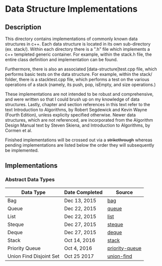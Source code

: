 # Data Structure Implementations

## Description

This directory contains implementations of commonly known data structures in 
c++. Each data structure is located in its own sub-directory (ex. stack/).
Within each directory there is a ".h" file which implements a c++ templeted 
generic container. For example, within the stack.h file, the entire class 
definition and implementation can be found. 

Furthermore, there is also an associated [data-structure]test.cpp file, which 
performs basic tests on the data structure. For example, within the stack/ 
folder, there is a stacktest.cpp file, which performs a test on the various operations 
of a stack (namely, its push, pop, isEmpty, and size operations.)

These implementations are not intended to be robust and comprehensive, and 
were written so that I could brush up on my knowledge of data structures. Lastly, 
chapter and section references in this text refer to the text Introduction to 
Algorithms, by Robert Segdewick and Kevin Wayne (Fourth Edition), unless 
explicity specified otherwise. Newer data structures, which are not referenced, 
are incorporated from the Algorithm Design Manual text by Steven Skiena, and 
Introduction to Algorithms, by Cormen et al.

Finished implementations will be crossed out via a ~~strikethrough~~ whereas 
pending implementations are listed below the order they will subsequently be 
implemented.

## Implementations

###  Abstract Data Types

| Data Type | Date Completed | Source |
|---|---|---|
| Bag | Dec 13, 2015 | [bag](https://github.com/rezeile/data-structures/tree/master/bag) |
| Queue | Dec 22, 2015 | [queue](https://github.com/rezeile/data-structures/tree/master/queue)
| List | Dec 22, 2015 | [list](https://github.com/rezeile/data-structures/tree/master/list)
| Steque | Dec 27, 2015 | [steque](https://github.com/rezeile/data-structures/tree/master/steque)
| Deque | Dec 27, 2015 | [deque](https://github.com/rezeile/data-structures/tree/master/deque)
| Stack | Oct 14, 2016 | [stack](https://github.com/rezeile/data-structures/tree/master/stack)
| Priority Queue | Oct 4, 2016 | [priority-queue](https://github.com/rezeile/data-structures/tree/master/priority-queue) 
| Union Find Disjoint Set | Oct 25 2017 |  [union-find](https://github.com/rezeile/data-structures/tree/master/union-find)
